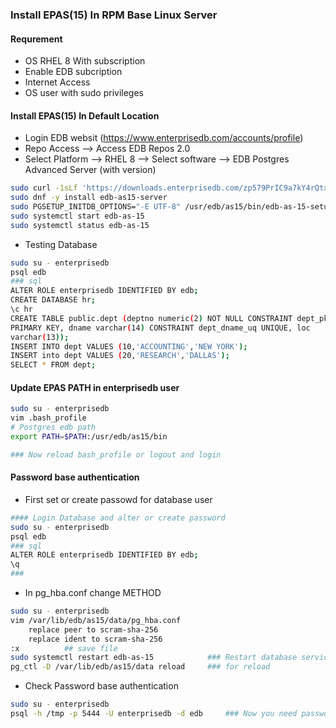 ### Install EPAS(15) In RPM Base Linux Server 

#### Requrement 
- OS RHEL 8 With subscription 
- Enable EDB subcription
- Internet Access 
- OS user with sudo privileges

#### Install EPAS(15) In Default Location
- Login EDB websit (https://www.enterprisedb.com/accounts/profile) 
- Repo Access --> Access EDB Repos 2.0 
- Select Platform --> RHEL 8 --> Select software --> EDB Postgres Advanced Server (with version)
```sh
sudo curl -1sLf 'https://downloads.enterprisedb.com/zp579PrIC9a7kY4rQtxX63HAaXHtzeCA/enterprise/setup.rpm.sh' | sudo -E bash
sudo dnf -y install edb-as15-server
sudo PGSETUP_INITDB_OPTIONS="-E UTF-8" /usr/edb/as15/bin/edb-as-15-setup initdb        ## Database Default Location 
sudo systemctl start edb-as-15
sudo systemctl status edb-as-15
```
- Testing Database  
```sh
sudo su - enterprisedb
psql edb
### sql
ALTER ROLE enterprisedb IDENTIFIED BY edb;
CREATE DATABASE hr;
\c hr
CREATE TABLE public.dept (deptno numeric(2) NOT NULL CONSTRAINT dept_pk
PRIMARY KEY, dname varchar(14) CONSTRAINT dept_dname_uq UNIQUE, loc
varchar(13));
INSERT INTO dept VALUES (10,'ACCOUNTING','NEW YORK');
INSERT into dept VALUES (20,'RESEARCH','DALLAS');
SELECT * FROM dept;
```
#### Update EPAS PATH in enterprisedb user 
```sh
sudo su - enterprisedb
vim .bash_profile
# Postgres edb path
export PATH=$PATH:/usr/edb/as15/bin

### Now reload bash_profile or logout and login 
```

#### Password base authentication 
- First set or create passowd for database user

```sh
#### Login Database and alter or create password 
sudo su - enterprisedb
psql edb
### sql 
ALTER ROLE enterprisedb IDENTIFIED BY edb;
\q
###
```
- In pg_hba.conf change METHOD
```sh
sudo su - enterprisedb 
vim /var/lib/edb/as15/data/pg_hba.conf
    replace peer to scram-sha-256
    replace ident to scram-sha-256
:x          ## save file 
sudo systemctl restart edb-as-15            ### Restart database service or reload 
pg_ctl -D /var/lib/edb/as15/data reload     ### for reload 

```

- Check Password base authentication 
```sh
sudo su - enterprisedb 
psql -h /tmp -p 5444 -U enterprisedb -d edb     ### Now you need password for login database
```